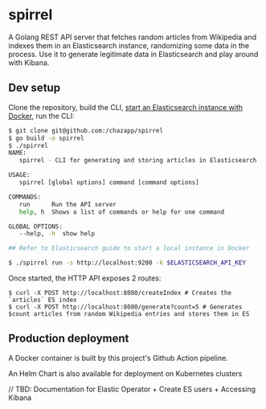 # spirrel

A Golang REST API server that fetches random articles from Wikipedia and
indexes them in an Elasticsearch instance, randomizing some data in the process.
Use it to generate legitimate data in Elasticsearch and play around with Kibana.

## Dev setup

Clone the repository, build the CLI, [start an Elasticsearch instance with Docker](https://www.elastic.co/guide/en/elasticsearch/reference/current/run-elasticsearch-locally.html), run the CLI:

```bash
$ git clone git@github.com:/chazapp/spirrel
$ go build -o spirrel
$ ./spirrel
NAME:
   spirrel - CLI for generating and storing articles in Elasticsearch

USAGE:
   spirrel [global options] command [command options]

COMMANDS:
   run      Run the API server
   help, h  Shows a list of commands or help for one command

GLOBAL OPTIONS:
   --help, -h  show help

## Refer to Elasticsearch guide to start a local instance in Docker

$ ./spirrel run -s http://localhost:9200 -k $ELASTICSEARCH_API_KEY
```

Once started, the HTTP API exposes 2 routes:

```
$ curl -X POST http://localhost:8080/createIndex # Creates the `articles` ES index 
$ curl -X POST http://localhost:8080/generate?count=5 # Generates $count articles from random Wikipedia entries and stores them in ES
```

## Production deployment

A Docker container is built by this project's Github Action pipeline.

An Helm Chart is also available for deployment on Kubernetes clusters

// TBD: Documentation for Elastic Operator + Create ES users + Accessing Kibana
